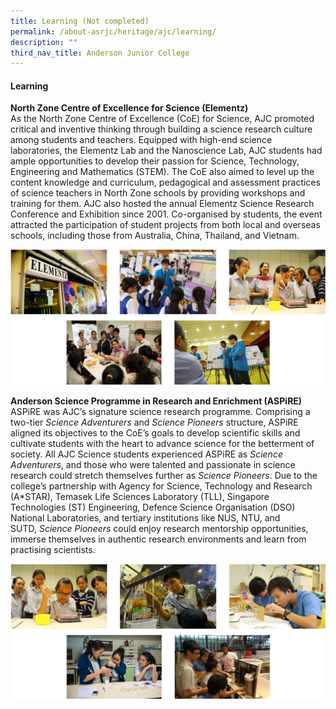 ```yaml
---
title: Learning (Not completed)
permalink: /about-asrjc/heritage/ajc/learning/
description: ""
third_nav_title: Anderson Junior College
---
```

#### Learning

**North Zone Centre of Excellence for Science (Elementz)**  
As the North Zone Centre of Excellence (CoE) for Science, AJC promoted critical and inventive thinking through building a science research culture among students and teachers. Equipped with high-end science laboratories, the Elementz Lab and the Nanoscience Lab, AJC students had ample opportunities to develop their passion for Science, Technology, Engineering and Mathematics (STEM). The CoE also aimed to level up the content knowledge and curriculum, pedagogical and assessment practices of science teachers in North Zone schools by providing workshops and training for them. AJC also hosted the annual Elementz Science Research Conference and Exhibition since 2001. Co-organised by students, the event attracted the participation of student projects from both local and overseas schools, including those from Australia, China, Thailand, and Vietnam.

![](/images/AJC%20Learning%201.jpg)

**Anderson Science Programme in Research and Enrichment (ASPiRE)**  
ASPiRE was AJC’s signature science research programme. Comprising a two-tier _Science Adventurers_ and _Science Pioneers_ structure, ASPiRE aligned its objectives to the CoE’s goals to develop scientific skills and cultivate students with the heart to advance science for the betterment of society. All AJC Science students experienced ASPiRE as _Science Adventurers_, and those who were talented and passionate in science research could stretch themselves further as _Science Pioneers_. Due to the college’s partnership with Agency for Science, Technology and Research (A\*STAR), Temasek Life Sciences Laboratory (TLL), Singapore Technologies (ST) Engineering, Defence Science Organisation (DSO) National Laboratories, and tertiary institutions like NUS, NTU, and SUTD, _Science Pioneers_ could enjoy research mentorship opportunities, immerse themselves in authentic research environments and learn from practising scientists.

![](/images/AJC%20Learning%202.jpg)